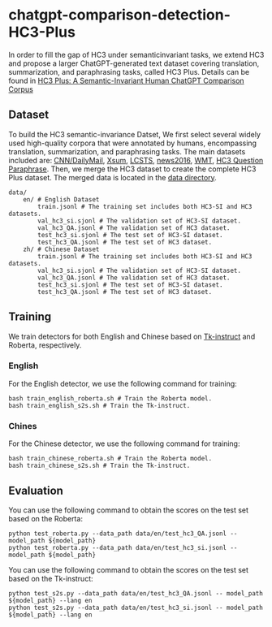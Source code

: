 # chatgpt-comparison-detection-HC3-Plus
In order to fill the gap of HC3 under semanticinvariant tasks, we extend HC3 and propose a larger ChatGPT-generated text dataset covering translation, summarization, and paraphrasing tasks, called HC3 Plus. Details can be found in [HC3 Plus: A Semantic-Invariant Human ChatGPT Comparison Corpus](https://arxiv.org/abs/2309.02731)


## Dataset
To build the HC3 semantic-invariance Datset, We first select several widely used high-quality corpora that were annotated by humans, encompassing translation, summarization, and paraphrasing tasks. The main datasets included are: [CNN/DailyMail](https://doi.org/10.18653/v1/P17-1099), [Xsum](https://aclanthology.org/D18-1206/), [LCSTS](https://aclanthology.org/D15-1229/), [news2016](https://doi.org/10.18653/v1/2020.coling-main.419), [WMT](https://machinetranslate.org/wmt), [HC3 Question Paraphrase](https://github.com/Hello-SimpleAI/chatgpt-comparison-detection/tree/main). Then, we merge the HC3 dataset to create the complete HC3 Plus dataset. The merged data is located in the [data directory](https://github.com/suu990901/chatgpt-comparison-detection-HC3-Plus/tree/main/data).

```
data/
    en/ # English Dataset
        train.jsonl # The training set includes both HC3-SI and HC3 datasets.
        val_hc3_si.sjonl # The validation set of HC3-SI dataset.
        val_hc3_QA.jsonl # The validation set of HC3 dataset.
        test_hc3_si.sjonl # The test set of HC3-SI dataset.
        test_hc3_QA.jsonl # The test set of HC3 dataset.
    zh/ # Chinese Dataset
        train.jsonl # The training set includes both HC3-SI and HC3 datasets.
        val_hc3_si.sjonl # The validation set of HC3-SI dataset.
        val_hc3_QA.jsonl # The validation set of HC3 dataset.
        test_hc3_si.sjonl # The test set of HC3-SI dataset.
        test_hc3_QA.jsonl # The test set of HC3 dataset.
```

## Training
We train detectors for both English and Chinese based on [Tk-instruct](https://github.com/allenai/natural-instructions) and Roberta, respectively. 
### English
For the English detector, we use the following command for training:
```
bash train_english_roberta.sh # Train the Roberta model.
bash train_english_s2s.sh # Train the Tk-instruct.
```
### Chines
For the Chinese detector, we use the following command for training:
```
bash train_chinese_roberta.sh # Train the Roberta model.
bash train_chinese_s2s.sh # Train the Tk-instruct.
```

## Evaluation
You can use the following command to obtain the scores on the test set based on the Roberta:
```
python test_roberta.py --data_path data/en/test_hc3_QA.jsonl -- model_path ${model_path}
python test_roberta.py --data_path data/en/test_hc3_si.jsonl -- model_path ${model_path} 
```
You can use the following command to obtain the scores on the test set based on the Tk-instruct:
```
python test_s2s.py --data_path data/en/test_hc3_QA.jsonl -- model_path ${model_path} --lang en
python test_s2s.py --data_path data/en/test_hc3_si.jsonl -- model_path ${model_path} --lang en 
```

